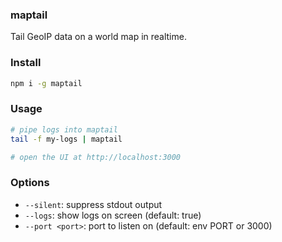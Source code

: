 ### maptail

Tail GeoIP data on a world map in realtime.

### Install

```bash
npm i -g maptail
```

### Usage

```bash
# pipe logs into maptail
tail -f my-logs | maptail

# open the UI at http://localhost:3000
```

### Options

- `--silent`: suppress stdout output
- `--logs`: show logs on screen (default: true)
- `--port <port>`: port to listen on (default: env PORT or 3000)


